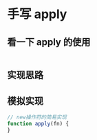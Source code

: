# 手写 apply

## 看一下 apply 的使用
```javascript
```

## 实现思路


## 模拟实现
```javascript
// new操作符的简易实现
function apply(fn) {
}
```